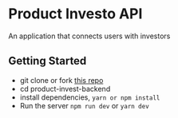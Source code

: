 # Product Investo API
An application that connects users with investors

## Getting Started
- git clone or fork [this repo](https://github.com/neymarjimoh/product-investo-backend.git)
- cd product-invest-backend
- install dependencies, `yarn or npm install`
- Run the server `npm run dev` or `yarn dev`
